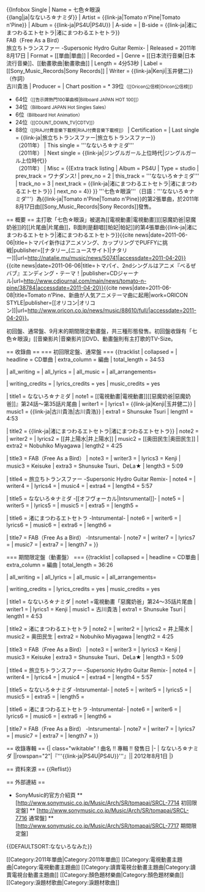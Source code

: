 {{Infobox Single 
| Name            = 七色☆眼淚<br>{{lang|ja|なないろ☆ナミダ}}
| Artist          = {{link-ja|Tomato n'Pine|Tomato n'Pine}}
| Album           = {{link-ja|PS4U|PS4U}}
| A-side          = 
| B-side          = {{link-ja|渚にまつわるエトセトラ|渚にまつわるエトセトラ}}<br/>FAB（Free As a Bird）<br/>旅立ちトランスファー -Supersonic Hydro Guitar Remix-
| Released        = 2011年8月17日
| Format          = [[單曲|單曲]]
| Recorded        = 
| Genre           = [[日本流行音樂|日本流行音樂]]、[[動畫歌曲|動畫歌曲]]
| Length          = 4分53秒
| Label           = [[Sony_Music_Records|Sony Records]]
| Writer          = {{link-ja|Kenji|玉井健二}}（作詞）<br/>古川貴浩
| Producer        = 
| Chart position  = * 39位<small>（[[Oricon公信榜|Oricon公信榜]]）</small>
* 64位<small>（[[告示牌熱門100單曲榜|Billboard JAPAN HOT 100]]）</small>
* 34位<small>（Billboard JAPAN Hot Singles Sales）</small>
* 6位<small>（Billboard Hot Animation）</small>
* 24位<small>（[[COUNT_DOWN_TV|CDTV]]）</small> 
* 88位<small>（[[RIAJ付費音樂下載榜|RIAJ付費音樂下載榜]]）</small> 
| Certification   = 
| Last single     = {{link-ja|旅立ちトランスファー|旅立ちトランスファー}}<br/>（2011年）
| This single     = '''なないろ☆ナミダ'''<br/>（2011年）
| Next single     = {{link-ja|ジングルガール上位時代|ジングルガール上位時代}}<br/>（2011年）
| Misc = {{Extra track listing
 | Album = PS4U
 | Type = studio
 | prev_track = ワナダンス! 
 | prev_no = 2
 | this_track = '''なないろ☆ナミダ'''
 | track_no = 3
 | next_track = {{link-ja|渚にまつわるエトセトラ|渚にまつわるエトセトラ}}
 | next_no = 4}}
}}
'''七色☆眼淚'''（日語：'''なないろ☆ナミダ'''）為{{link-ja|Tomato n'Pine|Tomato n'Pine}}的第2張單曲，於2011年8月17日由[[Sony_Music_Records|Sony Records]]發售。

== 概要 ==
主打歌「七色☆眼淚」被選為[[電視動畫|電視動畫]][[惡魔奶爸|惡魔奶爸]]的[[片尾曲|片尾曲]]，B面則是翻唱[[帕妃|帕妃]]的第4張單曲{{link-ja|渚にまつわるエトセトラ|渚にまつわるエトセトラ}}<ref>{{cite news|date=2011-06-06|title=トマパイ新作はアニメソング、カップリングでPUFFYに挑戦|publisher=[[ナタリー_(ニュースサイト)|ナタリー]]|url=http://natalie.mu/music/news/50741|accessdate=2011-04-20}}</ref><ref>{{cite news|date=2011-06-06|title=トマパイ、2ndシングルはアニメ『べるぜバブ』エンディング・テーマ！|publisher=CDジャーナル|url=http://www.cdjournal.com/main/news/tomato-n-pine/38784|accessdate=2011-04-20}}</ref><ref name="oricon">{{cite news|date=2011-06-08|title=Tomato n’Pine、新曲が人気アニメテーマ曲に起用|work=ORICON STYLE|publisher=[[オリコン|オリコン]]|url=http://www.oricon.co.jp/news/music/88610/full/|accessdate=2011-04-20}}</ref>。

初回盤、通常盤、9月末的期間限定動畫盤，共三種形態發售。初回盤收錄有「七色☆眼淚」[[音樂影片|音樂影片]]DVD、動畫盤則有主打歌的TV-Size<ref name="oricon"></ref>。

== 收錄曲 ==
=== 初回限定盤、通常盤 ===
{{tracklist
| collapsed       = 
| headline        = CD單曲
| extra_column    = 編曲
| total_length    = 34:53

| all_writing     =
| all_lyrics      = 
| all_music       = 
| all_arrangements= 

| writing_credits = 
| lyrics_credits  = yes
| music_credits   = yes

| title1          = なないろ☆ナミダ
| note1           = [[電視動畫|電視動畫]][[惡魔奶爸|惡魔奶爸]]』第24話～第35話片尾曲
| writer1         = 
| lyrics1         = {{link-ja|Kenji|玉井健二}}
| music1          = {{link-ja|古川貴浩|古川貴浩}}
| extra1          = Shunsuke Tsuri
| length1         = 4:53

| title2          = {{link-ja|渚にまつわるエトセトラ|渚にまつわるエトセトラ}}
| note2           = 
| writer2         = 
| lyrics2         = [[井上陽水|井上陽水]]
| music2          = [[奥田民生|奥田民生]]
| extra2          = Nobuhiko Miyagawa
| length2         = 4:25

| title3          = FAB（Free As a Bird）
| note3           = 
| writer3         =
| lyrics3         = Kenji
| music3          = Keisuke
| extra3          = Shunsuke Tsuri、DeLa★
| length3         = 5:09

| title4          = 旅立ちトランスファー -Supersonic Hydro Guitar Remix-
| note4           = 
| writer4         =
| lyrics4         = 
| music4          = 
| extra4          = 
| length4         = 5:57

| title5          = なないろ☆ナミダ -[[オフヴォーカル|Intsrumental]]- 
| note5           = 
| writer5         =
| lyrics5         = 
| music5          = 
| extra5          = 
| length5         = 

| title6          = 渚にまつわるエトセトラ -Intsrumental- 
| note6           = 
| writer6         =
| lyrics6         = 
| music6          = 
| extra6          = 
| length6         = 

| title7          = FAB（Free As a Bird） -Intsrumental- 
| note7           = 
| writer7         =
| lyrics7         = 
| music7          = 
| extra7          = 
| length7         = 
}}

=== 期間限定盤（動畫盤） ===
{{tracklist
| collapsed       = 
| headline        = CD單曲
| extra_column    = 編曲
| total_length    = 36:26

| all_writing     =
| all_lyrics      = 
| all_music       = 
| all_arrangements= 

| writing_credits = 
| lyrics_credits  = yes
| music_credits   = yes

| title1          = なないろ☆ナミダ
| note1           =電視動畫「惡魔奶爸」第24～35話片尾曲
| writer1         = 
| lyrics1         = Kenji
| music1          = 古川貴浩
| extra1          = Shunsuke Tsuri
| length1         = 4:53

| title2          = 渚にまつわるエトセトラ
| note2           =
| writer2         = 
| lyrics2         = 井上陽水
| music2          = 奥田民生
| extra2          = Nobuhiko Miyagawa
| length2         = 4:25

| title3          = FAB（Free As a Bird）
| note3           = 
| writer3         =
| lyrics3         = Kenji
| music3          = Keisuke
| extra3          = Shunsuke Tsuri、DeLa★
| length3         = 5:09

| title4          = 旅立ちトランスファー -Supersonic Hydro Guitar Remix-
| note4           = 
| writer4         =
| lyrics4         = 
| music4          = 
| extra4          = 
| length4         = 5:57

| title5          = なないろ☆ナミダ -Intsrumental- 
| note5           = 
| writer5         =
| lyrics5         = 
| music5          = 
| extra5          = 
| length5         = 

| title6          = 渚にまつわるエトセトラ -Intsrumental- 
| note6           = 
| writer6         =
| lyrics6         = 
| music6          = 
| extra6          = 
| length6         = 

| title7          = FAB（Free As a Bird） -Intsrumental- 
| note7           = 
| writer7         =
| lyrics7         = 
| music7          = 
| extra7          = 
| length7         = 
}}

== 收錄專輯 ==
{| class="wikitable"
! 曲名 !! 專輯 !! 發售日 
|-
| なないろ☆ナミダ ||rowspan="2"|『'''{{link-ja|PS4U|PS4U}}'''』|| 2012年8月1日
|}

== 資料來源 ==
{{Reflist}}

== 外部連結 ==
* SonyMusic的官方介紹頁
** [http://www.sonymusic.co.jp/Music/Arch/SR/tomapai/SRCL-7714 初回限定盤]
** [http://www.sonymusic.co.jp/Music/Arch/SR/tomapai/SRCL-7716 通常盤]
** [http://www.sonymusic.co.jp/Music/Arch/SR/tomapai/SRCL-7717 期間限定盤]

{{DEFAULTSORT:なないろなみた}}

[[Category:2011年單曲|Category:2011年單曲]]
[[Category:電視動畫主題曲|Category:電視動畫主題曲]]
[[Category:讀賣電視台動畫主題曲|Category:讀賣電視台動畫主題曲]]
[[Category:顏色題材樂曲|Category:顏色題材樂曲]]
[[Category:淚題材歌曲|Category:淚題材歌曲]]